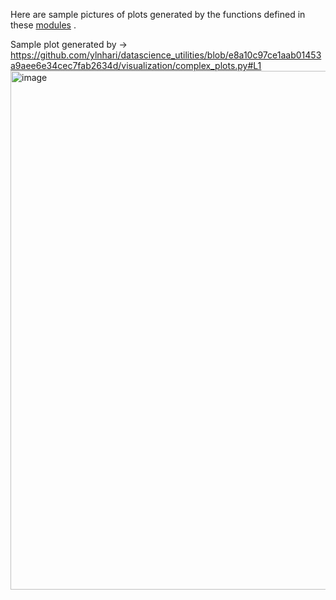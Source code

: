 Here are sample pictures of plots generated by the functions defined in these [modules](https://github.com/ylnhari/datascience_utilities/new/main/visualization) .

Sample plot generated by -> https://github.com/ylnhari/datascience_utilities/blob/e8a10c97ce1aab01453a9aee6e34cec7fab2634d/visualization/complex_plots.py#L1
<img width="830" alt="image" src="https://user-images.githubusercontent.com/45874226/221127713-599d0c14-e414-4f52-a8db-38cb0ac645ee.png">
